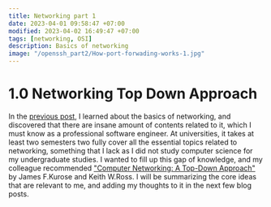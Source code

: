 ```yaml
---
title: Networking part 1
date: 2023-04-01 09:58:47 +07:00
modified: 2023-04-02 16:49:47 +07:00
tags: [networking, OSI]
description: Basics of networking
image: "/openssh_part2/How-port-forwading-works-1.jpg"
---
```


# 1.0 Networking Top Down Approach

In the [previous post](https://chophilip21.github.io/openssh_part2/), I learned about the basics of networking, and discovered that there are insane amount of contents related to it, which I must know as a professional software engineer. At universities, it takes at least two semesters two fully cover all the essential topics related to networking, something that I lack as I did not study computer science for my undergraduate studies. I wanted to fill up this gap of knowledge, and my colleague recommended ["Computer Networking: A Top-Down Approach"](http://gaia.cs.umass.edu/kurose_ross/online_lectures.htm) by James F.Kurose and Keith W.Ross. I will be summarizing the core ideas that are relevant to me, and adding my thoughts to it in the next few blog posts.

# 